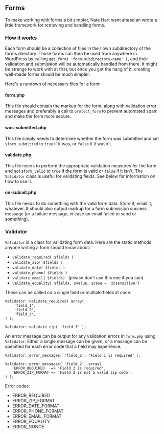 ## Forms
To make working with forms a bit simpler, Nate Hart went ahead an wrote a little framework for retrieving and handling forms.

### How it works
Each form should be a collection of files in their own subdirectory of the forms directory. Those forms can then be used from anywhere in WordPress by calling `get_form( 'form-subdirectory-name' )`, and their validation and submission will be automatically handled from there. It might be strange to work with at first, but once you get the hang of it, creating well-made forms should be much simpler.

Here's a rundown of necessary files for a form:

#### form.php
This file should contain the markup for the form, along with validation error messages and preferably a call to `protect_form` to prevent automated spam and make the form more secure.

#### was-submitted.php
This file simply needs to determine whether the form was submitted and set `$form_submitted` to `true` if it was, or `false` if it wasn't.

#### validate.php
This file needs to perform the appropriate validation measures for the form and set `$form_valid` to `true` if the form is valid or `false` if it isn't. The `Validator` class is useful for validating fields. See below for information on how to use it.

#### on-submit.php
This file needs to do something with the valid form data. Store it, email it, whatever. It should also output markup for a form submission success message (or a failure message, in case an email failed to send or something).

### Validator
`Validator` is a class for validating form data. Here are the static methods anyone writing a form should know about:

* `validate_required( $fields )`
* `validate_zip( $fields )`
* `validate_date( $fields )`
* `validate_phone( $fields )`
* `validate_email( $fields) ` (please don't use this one if you can)
* `validate_equality( $fields, $value, $case = 'insensitive')`

These can be called on a single field or multiple fields at once.

	Validator::validate_required( array(
		'field_1',
		'field_2',
		'field_3',
	) );

	Validator::validate_zip( 'field_3' );

An error message can be output for any validation errors in `form.php` using `Validator`. Either a single message can be given, or a message can be specified for each error code that a field may experience.

	Validator::error_messages( 'field_1', 'Field 1 is required' );

	Validator::error_messages( 'field_2', array(
		ERROR_REQUIRED   => 'Field 2 is required',
		ERROR_ZIP_FORMAT => 'Field 2 is not a valid zip code',
	) );

Error codes:
* ERROR_REQUIRED
* ERROR_ZIP_FORMAT
* ERROR_DATE_FORMAT
* ERROR_PHONE_FORMAT
* ERROR_EMAIL_FORMAT
* ERROR_EQUALITY
* ERROR_NONCE
